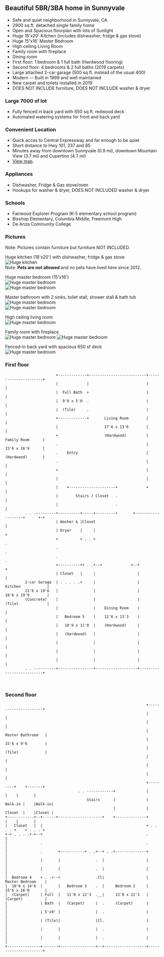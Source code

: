## Beautiful 5BR/3BA home in Sunnyvale
* Safe and quiet neighborhood in Sunnyvale, CA
* 2900 sq.ft. detached single family home
* Open and Spacious floorplan with lots of Sunlight
* Huge 18'x20' Kitchen (includes dishwasher, fridge & gas stove)
* Huge 15'x16' Master Bedroom
* High ceiling Living Room
* Family room with fireplace
* Dining room
* First floor: 1 bedroom & 1 full bath (Hardwood flooring)
* Second floor: 4 bedrooms & 2 full baths (2019 carpets)
* Large attached 2-car garage (500 sq.ft. instead of the usual 400)
* Modern -- Built in 1999 and well maintained
* New carpet and toilets installed in 2019
* DOES NOT INCLUDE furniture, DOES NOT INCLUDE washer & dryer

### Large 7000 sf lot
* Fully fenced in back yard with 650 sq.ft. redwood deck
* Automated watering systems for front and back yard

### Convenient Location
* Quick acces to Central Expressway and far enough to be quiet
* Short distance to Hwy 101, 237 and 85
* Minutes away from downtown Sunnyvale (0.9 mi), downtown Mountain View (3.7 mi) and Cupertino (4.7 mi)
* [View map](https://www.google.com/maps/place/Lastreto+Ave+%26+E+Taylor+Ave,+Sunnyvale,+CA+94085).

### Appliances
* Dishwasher, Fridge & Gas stove/oven
* Hookups for washer & dryer, DOES NOT INCLUDED washer & dryer

### Schools
* Fairwood Explorer Program (K-5 elementary school program)
* Bisshop Elementary, Columbia Middle, Freemont High
* De Anza Community College

### Pictures
Note: Pictures contain furniture but furniture NOT INCLUDED.

Huge kitchen (18'x20') with dishwasher, fridge & gas stove  
![Huge kitchen](assets/img/lastreto-kitchen-b-600.jpg)  
Note: **Pets are not allowed** and no pets have lived here since 2012.

Huge master bedroom (15'x16')  
![Huge master bedroom](assets/img/lastreto-bedroom-1a-600.jpg)  
![Huge master bedroom](assets/img/lastreto-bedroom-1b-600.jpg)

Master bathroom with 2 sinks, toilet stall, shower stall & bath tub  
![Huge master bedroom](assets/img/lastreto-bath-sink-600.jpg)  
![Huge master bedroom](assets/img/lastreto-bath-tub-600.jpg)

High ceiling living room  
![Huge master bedroom](assets/img/lastreto-livingroom-600.jpg)

Family room with fireplace  
![Huge master bedroom](assets/img/lastreto-familyroom1-600.jpg)
![Huge master bedroom](assets/img/lastreto-familyroom2-600.jpg)

Fenced-in back yard with spacious 650 sf deck  
![Huge master bedroom](assets/img/lastreto-backyard1-600.jpg)

### First floor
```
                       +-------------+--------------------------+----------------------+
                       |             |                          |                      |
                       |  Full Bath  +                          |                      |
                       |  9'0 x 5'0  .                          |                      |
                       |  (Tile)     .                          |                      |
                       +-------------+       Living Room        |                      |
                       |                     17'6 x 13'6        |                      |
                       +                     (Hardwood)         |     Family Room      |
                       .                                        |     15'6 x 16'9      |
                       .    Entry                               |     (Hardwood)       |
                       .                                        |                      |
                       +                                        |                      |
                       |                                        |                      |
                       |    +---------------------+             +                      |
                       |        Stairs / Closet   .                                    |
                       |                          .                                    |
         . . ----------+----------+-----+---------+       +-------------------+      +-+
                       | Washer & |Closet                                              |
                       | Dryer    |     |                                              +
                       +          + . . +                                              .
                       .                                                               .
                       .                                                               .
                       +----------++ . .+--+             +--+                          +
                       | Closet   |     |                   |                          |
         2-car Garage  | . . . . .+     |                   |       Kitchen            |
         21'6 x 19'6   |                |                   |       18'6 x 19'9        |
         (Concrete)    |                |                   |       (Tile)             |
                       |                |    Dining Room    |                          |
                       |   Bedroom 5    |    12'6 x 13'3    |                          |
                       |   10'9 x 11'0  |    (Hardwood)     |                          |
                       |   (Hardwood)   |                   |                          |
                       |                |                   |                          |
                       |                |                   |                          |
                       |                |                   |                          |
         . . ----------+----------------+-------------------+--------------------------+
```
&nbsp;

### Second floor
```
                                                                +----------------------+
                                                                |                      |
                                                                |                      |
                                                                |    Master Bathroom   |
                                                                |    15'6 x 9'6        |
                                                                |    (Tile)            |
                                                                |                      |
                                                                |                      |
                                                                |                      |
                                                                +---------+    +-------+
                                 . . ------------+              |         |    |       |
                                     Stairs      |              | Walk-in |    |Walk-in|
                                                 |              | Closet  |    |Closet |
+------------+--+------+--------------------+    +--------------+         |    |       |
|   Closet   |  |                                               + . . . . +    + . . . +
+-+ . . . .+-+--+                                               .                      |
|               .                                               .                      |
|               .       +-----------+ . .+--+ . .+--------------+                      |
|               |       |                .  |                   |                      |
|               |       |                .  |                   |                      |
|  Bedroom 4    + . .+--+                .Cl|                   |    Master Bedroom    |
|  10'6 x 14'6  |       |   Bedroom 3    .  |     Bedroom 2     |    15'6 x 16'0       |
|  (Carpet)     | Full  |   11'0 x 12'3  .__|     13'0 x 12'3   |    (Carpet)          |
|               | Bath  |   (Carpet)     |  .     (Carpet)      |                      |
|               | 5'x9' |                |  .                   |                      |
|               | (Tile)|                |Cl.                   |                      |
|               |       |                |  .                   |                      |
|               |       |                |  .                   |                      |
+---------------+-------+----------------+--+-------------------+----------------------+
```
&nbsp;
